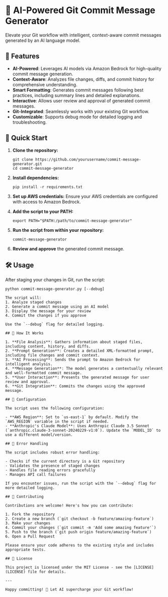 # 🤖 AI-Powered Git Commit Message Generator

Elevate your Git workflow with intelligent, context-aware commit messages generated by an AI language model.

## 🌟 Features

- **AI-Powered**: Leverages AI models via Amazon Bedrock for high-quality commit message generation.
- **Context-Aware**: Analyzes file changes, diffs, and commit history for comprehensive understanding.
- **Smart Formatting**: Generates commit messages following best practices, including summary lines and detailed explanations.
- **Interactive**: Allows user review and approval of generated commit messages.
- **Git-Integrated**: Seamlessly works with your existing Git workflow.
- **Customizable**: Supports debug mode for detailed logging and troubleshooting.

## 🚀 Quick Start

1. **Clone the repository:**
   ```
   git clone https://github.com/yourusername/commit-message-generator.git
   cd commit-message-generator
   ```

2. **Install dependencies:**
   ```
   pip install -r requirements.txt
   ```

3. **Set up AWS credentials:**
   Ensure your AWS credentials are configured with access to Amazon Bedrock.

4. **Add the script to your PATH:**
   ```
   export PATH="$PATH:/path/to/commit-message-generator"
   ```

5. **Run the script from within your repository:**
   ```
   commit-message-generator
   ```

5. **Review and approve** the generated commit message.

## 🛠️ Usage

After staging your changes in Git, run the script:

```
python commit-message-generator.py [--debug]

The script will:
1. Analyze staged changes
2. Generate a commit message using an AI model
3. Display the message for your review
4. Commit the changes if you approve

Use the `--debug` flag for detailed logging.

## 🧠 How It Works

1. **File Analysis**: Gathers information about staged files, including content, history, and diffs.
2. **Prompt Generation**: Creates a detailed XML-formatted prompt, including file changes and commit context.
3. **AI Processing**: Sends the prompt to Amazon Bedrock for intelligent analysis.
4. **Message Generation**: The model generates a contextually relevant and well-formatted commit message.
5. **User Interaction**: Presents the generated message for user review and approval.
6. **Git Integration**: Commits the changes using the approved message.

## 🔧 Configuration

The script uses the following configuration:

- **AWS Region**: Set to `us-east-1` by default. Modify the `AWS_REGION` variable in the script if needed.
- **Anthropic's Claude Model**: Uses Anthropic Claude 3.5 Sonnet (`anthropic.claude-3-sonnet-20240229-v1:0`). Update the `MODEL_ID` to use a different model/version.

## 🚨 Error Handling

The script includes robust error handling:

- Checks if the current directory is a Git repository
- Validates the presence of staged changes
- Handles file reading errors gracefully
- Manages API call failures

If you encounter issues, run the script with the `--debug` flag for more detailed logging.

## 🤝 Contributing

Contributions are welcome! Here's how you can contribute:

1. Fork the repository
2. Create a new branch (`git checkout -b feature/amazing-feature`)
3. Make your changes
4. Commit your changes (`git commit -m 'Add some amazing feature'`)
5. Push to the branch (`git push origin feature/amazing-feature`)
6. Open a Pull Request

Please ensure your code adheres to the existing style and includes appropriate tests.

## 📄 License

This project is licensed under the MIT License - see the [LICENSE](LICENSE) file for details.

---

Happy committing! 🎉 Let AI supercharge your Git workflow!
